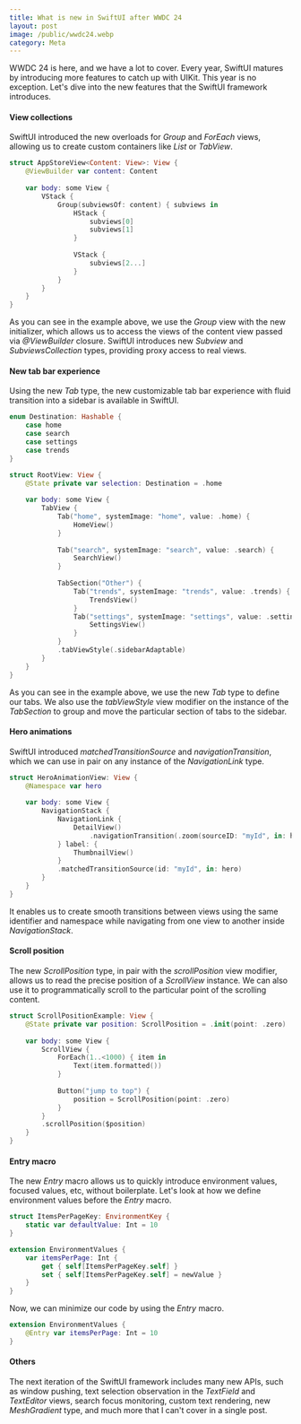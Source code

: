```yaml
---
title: What is new in SwiftUI after WWDC 24
layout: post
image: /public/wwdc24.webp
category: Meta
---
```


WWDC 24 is here, and we have a lot to cover. Every year, SwiftUI matures by introducing more features to catch up with UIKit. This year is no exception. Let's dive into the new features that the SwiftUI framework introduces.

#### View collections
SwiftUI introduced the new overloads for *Group* and *ForEach* views, allowing us to create custom containers like *List* or *TabView*.

```swift
struct AppStoreView<Content: View>: View {
    @ViewBuilder var content: Content
    
    var body: some View {
        VStack {
            Group(subviewsOf: content) { subviews in
                HStack {
                    subviews[0]
                    subviews[1]
                }
                
                VStack {
                    subviews[2...]
                }
            }
        }
    }
}
```

As you can see in the example above, we use the *Group* view with the new initializer, which allows us to access the views of the content view passed via *@ViewBuilder* closure. SwiftUI introduces new *Subview* and *SubviewsCollection* types, providing proxy access to real views.

#### New tab bar experience
Using the new *Tab* type, the new customizable tab bar experience with fluid transition into a sidebar is available in SwiftUI.

```swift
enum Destination: Hashable {
    case home
    case search
    case settings
    case trends
}

struct RootView: View {
    @State private var selection: Destination = .home
    
    var body: some View {
        TabView {
            Tab("home", systemImage: "home", value: .home) {
                HomeView()
            }
            
            Tab("search", systemImage: "search", value: .search) {
                SearchView()
            }
            
            TabSection("Other") {
                Tab("trends", systemImage: "trends", value: .trends) {
                    TrendsView()
                }
                Tab("settings", systemImage: "settings", value: .settings) {
                    SettingsView()
                }
            }
            .tabViewStyle(.sidebarAdaptable)
        }
    }
}
```

As you can see in the example above, we use the new *Tab* type to define our tabs. We also use the *tabViewStyle* view modifier on the instance of the *TabSection* to group and move the particular section of tabs to the sidebar.

#### Hero animations
SwiftUI introduced *matchedTransitionSource* and *navigationTransition*, which we can use in pair on any instance of the *NavigationLink* type.

```swift
struct HeroAnimationView: View {
    @Namespace var hero
    
    var body: some View {
        NavigationStack {
            NavigationLink {
                DetailView()
                    .navigationTransition(.zoom(sourceID: "myId", in: hero))
            } label: {
                ThumbnailView()
            }
            .matchedTransitionSource(id: "myId", in: hero)
        }
    }
}
```

It enables us to create smooth transitions between views using the same identifier and namespace while navigating from one view to another inside *NavigationStack*.

#### Scroll position
The new *ScrollPosition* type, in pair with the *scrollPosition* view modifier, allows us to read the precise position of a *ScrollView* instance. We can also use it to programmatically scroll to the particular point of the scrolling content.

```swift
struct ScrollPositionExample: View {
    @State private var position: ScrollPosition = .init(point: .zero)
    
    var body: some View {
        ScrollView {
            ForEach(1..<1000) { item in
                Text(item.formatted())
            }
            
            Button("jump to top") {
                position = ScrollPosition(point: .zero)
            }
        }
        .scrollPosition($position)
    }
}
```

#### Entry macro
The new *Entry* macro allows us to quickly introduce environment values, focused values, etc, without boilerplate. Let's look at how we define environment values before the *Entry* macro.

```swift
struct ItemsPerPageKey: EnvironmentKey {
    static var defaultValue: Int = 10
}

extension EnvironmentValues {
    var itemsPerPage: Int {
        get { self[ItemsPerPageKey.self] }
        set { self[ItemsPerPageKey.self] = newValue }
    }
}
```

Now, we can minimize our code by using the *Entry* macro.

```swift
extension EnvironmentValues {
    @Entry var itemsPerPage: Int = 10
}
```

#### Others
The next iteration of the SwiftUI framework includes many new APIs, such as window pushing, text selection observation in the *TextField* and *TextEditor* views, search focus monitoring, custom text rendering, new *MeshGradient* type, and much more that I can't cover in a single post.
